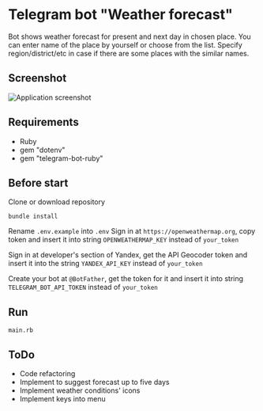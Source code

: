 # Telegram bot "Weather forecast"
Bot shows weather forecast for present and next day in chosen place. You can enter name of the place by yourself or choose from the list. Specify region/district/etc in case if there are some places with the similar names.

## Screenshot
![Application screenshot](https://github.com/dmentry/WeatherForecastBot/blob/master/Screenshot.jpg)

## Requirements
* Ruby
* gem "dotenv"
* gem "telegram-bot-ruby"

## Before start
Clone or download repository

```
bundle install
```

Rename `.env.example` into `.env`
Sign in at `https://openweathermap.org`, copy token and insert it into string `OPENWEATHERMAP_KEY` instead of `your_token`

Sign in at developer's section of Yandex, get the API Geocoder token and insert it into the string `YANDEX_API_KEY` instead of `your_token`

Create your bot at `@BotFather`, get the token for it and insert it into string `TELEGRAM_BOT_API_TOKEN` instead of `your_token`

## Run
```
main.rb
```

## ToDo
* Code refactoring
* Implement to suggest forecast up to five days
* Implement weather conditions' icons
* Implement keys into menu
